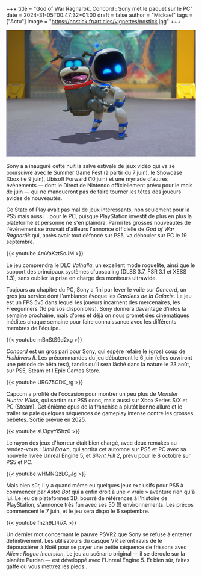 +++
title = "God of War Ragnarök, Concord : Sony met le paquet sur le PC"
date = 2024-31-05T00:47:32+01:00
draft = false
author = "Mickael"
tags = ["Actu"]
image = "https://nostick.fr/articles/vignettes/nostick.jpg"
+++

![Astro Bot](astro.jpg "Un jeu rien qu'à lui !") 

Sony a a inauguré cette nuit la salve estivale de jeux vidéo qui va se poursuivre avec le Summer Game Fest (à partir du 7 juin), le Showcase Xbox (le 9 juin), Ubisoft Forward (10 juin) et une myriade d'autres événements — dont le Direct de Nintendo officiellement prévu pour le mois de juin — qui ne manqueront pas de faire tourner les têtes des joueurs avides de nouveautés. 

Ce State of Play avait pas mal de jeux intéressants, non seulement pour la PS5 mais aussi… pour le PC, puisque PlayStation investit de plus en plus la plateforme et personne ne s'en plaindra. Parmi les grosses nouveautés de l'événement se trouvait d'ailleurs l'annonce officielle de *God of War Ragnarök* qui, après avoir tout défoncé sur PS5, va débouler sur PC le 19 septembre.

{{< youtube 4mVaKztSoJM >}} 

Le jeu comprendra le DLC *Valhalla*, un excellent mode roguelite, ainsi que le support des principaux systèmes d'upscaling (DLSS 3.7, FSR 3.1 et XESS 1.3), sans oublier la prise en charge des moniteurs ultrawide.

Toujours au chapitre du PC, Sony a fini par lever le voile sur *Concord*, un gros jeu service dont l'ambiance évoque les *Gardiens de la Galaxie*. Le jeu est un FPS 5v5 dans lequel les joueurs incarnent des mercenaires, les Freegunners (16 persos disponibles). Sony donnera davantage d'infos la semaine prochaine, mais d'ores et déjà on nous promet des cinématiques inédites chaque semaine pour faire connaissance avec les différents membres de l'équipe.

{{< youtube mBnStS9d2xg >}} 

*Concord* est un gros pari pour Sony, qui espère refaire le (gros) coup de *Helldivers II*. Les précommandes du jeu débuteront le 6 juin (elles ouvriront une période de bêta test), tandis qu'il sera lâché dans la nature le 23 août, sur PS5, Steam et l'Epic Games Store.

{{< youtube URG75CDX_rg >}} 

Capcom a profité de l'occasion pour montrer un peu plus de *Monster Hunter Wilds*, qui sortira sur PS5 donc, mais aussi sur Xbox Series S/X et PC (Steam). Cet énième opus de la franchise a plutôt bonne allure et le trailer se paie quelques séquences de gameplay intense contre les grosses bébêtes. Sortie prévue en 2025.

{{< youtube sU3pyYi5hz0 >}} 

Le rayon des jeux d'horreur était bien chargé, avec deux remakes au rendez-vous : *Until Dawn*, qui sortira cet automne sur PS5 et PC avec sa nouvelle livrée Unreal Engine 5, et *Silent Hill 2*, prévu pour le 8 octobre sur PS5 et PC.

{{< youtube wHMNQzLG_Jg >}} 

Mais bien sûr, il y a quand même eu quelques jeux exclusifs pour PS5 à commencer par *Astro Bot* qui a enfin droit à une « vraie » aventure rien qu'à lui. Le jeu de plateformes 3D, bourré de références à l'histoire de PlayStation, s'annonce très fun avec ses 50 (!) environnements. Les précos commencent le 7 juin, et le jeu sera dispo le 6 septembre.

{{< youtube fnzh9Ll4i7A >}} 

Un dernier mot concernant le pauvre PSVR2 que Sony se refuse à enterrer définitivement. Les utilisateurs du casque VR seront ravis de le dépoussiérer à Noël pour se payer une petite séquence de frissons avec *Alien : Rogue Incursion*. Le jeu au scénario original — il se déroule sur la planète Purdan — est développé avec l'Unreal Engine 5. Et bien sûr, faites gaffe où vous mettrez les pieds…